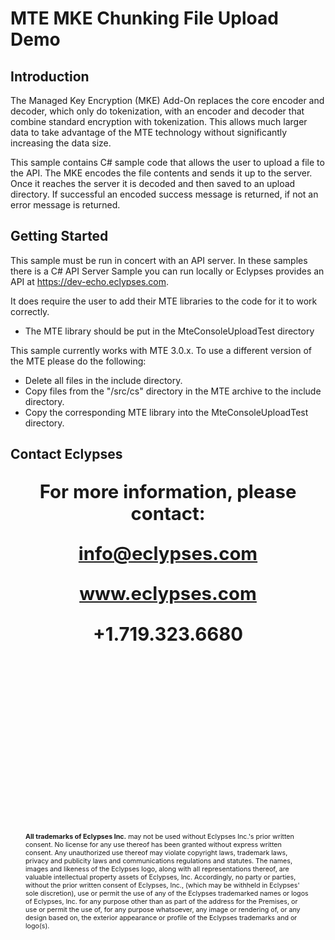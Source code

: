# MTE MKE Chunking File Upload Demo    

## Introduction
The Managed Key Encryption (MKE) Add-On replaces the core encoder and decoder, which only do tokenization, with an encoder and decoder that combine standard encryption with tokenization. This allows much larger data to take advantage of the MTE technology without significantly increasing the data size.

This sample contains C# sample code that allows the user to upload a file to the API. The MKE encodes the file contents and sends it up to the server. Once it reaches the server it is decoded and then saved to an upload directory. If successful an encoded success message is returned, if not an error message is returned.

## Getting Started
This sample must be run in concert with an API server. In these samples there is a C# API Server Sample you can run locally or Eclypses provides an API at https://dev-echo.eclypses.com. 

It does require the user to add their MTE libraries to the code for it to work correctly. 

 - The MTE library should be put in the MteConsoleUploadTest directory

This sample currently works with MTE 3.0.x. To use a different version of the MTE please do the following:

  - Delete all files in the include directory.
  - Copy files from the "/src/cs" directory in the MTE archive to the include directory.
  - Copy the corresponding MTE library into the MteConsoleUploadTest directory.

<div style="page-break-after: always; break-after: page;"></div>

## Contact Eclypses

<p align="center" style="font-weight: bold; font-size: 22pt;">For more information, please contact:</p>
<p align="center" style="font-weight: bold; font-size: 22pt;"><a href="mailto:info@eclypses.com">info@eclypses.com</a></p>
<p align="center" style="font-weight: bold; font-size: 22pt;"><a href="https://www.eclypses.com">www.eclypses.com</a></p>
<p align="center" style="font-weight: bold; font-size: 22pt;">+1.719.323.6680</p>

<p style="font-size: 8pt; margin-bottom: 0; margin: 300px 24px 30px 24px; " >
<b>All trademarks of Eclypses Inc.</b> may not be used without Eclypses Inc.'s prior written consent. No license for any use thereof has been granted without express written consent. Any unauthorized use thereof may violate copyright laws, trademark laws, privacy and publicity laws and communications regulations and statutes. The names, images and likeness of the Eclypses logo, along with all representations thereof, are valuable intellectual property assets of Eclypses, Inc. Accordingly, no party or parties, without the prior written consent of Eclypses, Inc., (which may be withheld in Eclypses' sole discretion), use or permit the use of any of the Eclypses trademarked names or logos of Eclypses, Inc. for any purpose other than as part of the address for the Premises, or use or permit the use of, for any purpose whatsoever, any image or rendering of, or any design based on, the exterior appearance or profile of the Eclypses trademarks and or logo(s).
</p>